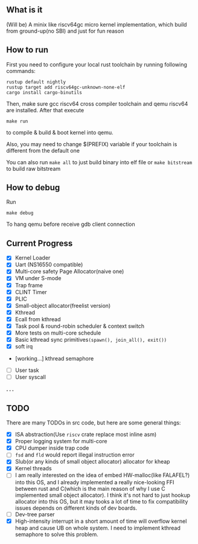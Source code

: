 ## What is it
(Will be) A minix like riscv64gc micro kernel implementation, which build from ground-up(no SBI) and just for fun reason

## How to run
First you need to configure your local rust toolchain by running following commands:
```
rustup default nightly
rustup target add riscv64gc-unknown-none-elf
cargo install cargo-binutils
```
Then, make sure gcc riscv64 cross compiler toolchain and qemu riscv64 are installed. After that execute

```
make run
```

to compile & build & boot kernel into qemu.

Also, you may need to change $(PREFIX) variable if your toolchain is different from the default one 

You can also run `make all` to just build binary into elf file or `make bitstream` to build raw bitstream
## How to debug
Run
```
make debug
```
To hang qemu before receive gdb client connection

## Current Progress
  - [x] Kernel Loader
  - [x] Uart (NS16550 compatible)
  - [x] Multi-core safety Page Allocator(naive one)
  - [x] VM under S-mode
  - [x] Trap frame
  - [x] CLINT Timer
  - [x] PLIC
  - [x] Small-object allocator(freelist version)
  - [x] Kthread
  - [x] Ecall from kthread
  - [x] Task pool & round-robin scheduler & context switch
  - [x] More tests on multi-core schedule
  - [x] Basic kthread sync primitives`(spawn(), join_all(), exit())`
  - [x] soft irq
  - [working...] kthread semaphore
  - [ ] User task
  - [ ] User syscall

  **. . .**

## TODO
There are many TODOs in src code, but here are some general things:
  - [x] ISA abstraction(Use `riscv` crate replace most inline asm)
  - [x] Proper logging system for multi-core
  - [x] CPU dumper inside trap code
  - [ ] `fsd` and `fld` would report illegal instruction error
  - [x] Slub(or any kinds of small object allocator) allocator for kheap
  - [x] Kernel threads
  - [ ] I am really interested on the idea of embed HW-malloc(like FALAFEL?) into this OS, and I already implemented a really nice-looking FFI between rust and C(which is the main reason of why I use C implemented small object allocator). I think it's not hard to just hookup allocator into this OS, but it may tooks a lot of time to fix compatibility issues depends on different kinds of dev boards.
  - [ ] Dev-tree parser
  - [x] High-intensity interrupt in a short amount of time will overflow kernel heap and cause UB on whole system. I need to implement kthread semaphore to solve this problem.
